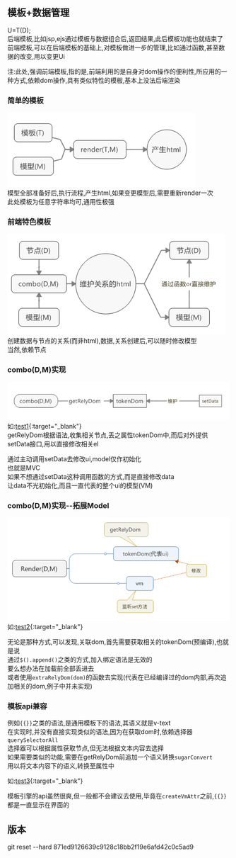 ## 模板+数据管理
U=T(D);    
后端模板,比如jsp,ejs通过模板与数据组合后,返回结果,此后模板功能也就结束了    
前端模板,可以在后端模板的基础上,对模板做进一步的管理,比如通过函数,甚至数据的改变,用以变更Ui    

注:此处,强调前端模板,指的是,前端利用的是自身对dom操作的便利性,所应用的一种方式,依赖dom操作,具有类似特性的模板,基本上没法后端渲染


### 简单的模板
![image](1.png)    
模型全部准备好后,执行流程,产生html,如果变更模型后,需要重新render一次    
此处模板为任意字符串均可,通用性极强    

### 前端特色模板
![image](2.png)    
创建数据与节点的关系(而非html),数据,关系创建后,可以随时修改模型    
当然,依赖节点    

### combo(D,M)实现
![image](3.png) 
如:[test1](test1.html){:target="_blank"}    
getRelyDom根据语法,收集相关节点,丢之属性tokenDom中,而后对外提供setData接口,用以直接修改相关el    


通过主动调用setData去修改ui,model仅作初始化    
也就是MVC    
如果不想通过setData这种调用函数的方式,而是直接修改data    
让data不光初始化,而且一直代表的整个ui的模型(VM)    

### combo(D,M)实现--拓展Model
![image](4.png)    
如:[test2](test2.html){:target="_blank"}    

无论是那种方式,可以发现,关联dom,首先需要获取相关的tokenDom(预编译),也就是说    
通过```$().append()```之类的方式,加入绑定语法是无效的    
要么想办法在加载前全部丢进去    
或者使用```extraRelyDom(dom)```的函数去实现(代表在已经编译过的dom内部,再次追加相关的dom,例子中并未实现)    

### 模板api兼容
例如```{{}}```之类的语法,是通用模板下的语法,其语义就是v-text    
在实现时,并没有直接实现类似的语法,因为在获取dom时,依赖选择器```querySelectorAll```    
选择器可以根据属性获取节点,但无法根据文本内容去选择    
如果需要类似的功能,需要在getRelyDom前追加一个语义转换```sugarConvert```    
用以将文本内容下的语义,转换至属性中

如:[test3](test3.html){:target="_blank"}   

模板引擎的api虽然很爽,但一般都不会建议去使用,毕竟在```createVmAttr```之前,`{{}}`都是一直显示在界面的

## 版本
git reset --hard 871ed9126639c9128c18bb2f19e6afd42c0c5ad9

